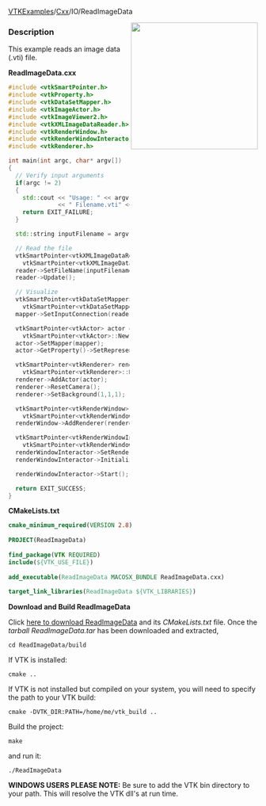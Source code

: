 [VTKExamples](Home)/[Cxx](Cxx)/IO/ReadImageData

<img align="right" src="https://github.com/lorensen/VTKExamples/raw/master/Testing/Baseline/IO/TestReadImageData.png" width="256" />

### Description
This example reads an image data (.vti) file.

**ReadImageData.cxx**
```c++
#include <vtkSmartPointer.h>
#include <vtkProperty.h>
#include <vtkDataSetMapper.h>
#include <vtkImageActor.h>
#include <vtkImageViewer2.h>
#include <vtkXMLImageDataReader.h>
#include <vtkRenderWindow.h>
#include <vtkRenderWindowInteractor.h>
#include <vtkRenderer.h>

int main(int argc, char* argv[])
{
  // Verify input arguments
  if(argc != 2)
  {
    std::cout << "Usage: " << argv[0]
              << " Filename.vti" << std::endl;
    return EXIT_FAILURE;
  }

  std::string inputFilename = argv[1];

  // Read the file
  vtkSmartPointer<vtkXMLImageDataReader> reader =
    vtkSmartPointer<vtkXMLImageDataReader>::New();
  reader->SetFileName(inputFilename.c_str());
  reader->Update();

  // Visualize
  vtkSmartPointer<vtkDataSetMapper> mapper =
    vtkSmartPointer<vtkDataSetMapper>::New();
  mapper->SetInputConnection(reader->GetOutputPort());

  vtkSmartPointer<vtkActor> actor =
    vtkSmartPointer<vtkActor>::New();
  actor->SetMapper(mapper);
  actor->GetProperty()->SetRepresentationToWireframe();

  vtkSmartPointer<vtkRenderer> renderer =
    vtkSmartPointer<vtkRenderer>::New();
  renderer->AddActor(actor);
  renderer->ResetCamera();
  renderer->SetBackground(1,1,1);

  vtkSmartPointer<vtkRenderWindow> renderWindow =
    vtkSmartPointer<vtkRenderWindow>::New();
  renderWindow->AddRenderer(renderer);

  vtkSmartPointer<vtkRenderWindowInteractor> renderWindowInteractor =
    vtkSmartPointer<vtkRenderWindowInteractor>::New();
  renderWindowInteractor->SetRenderWindow(renderWindow);
  renderWindowInteractor->Initialize();

  renderWindowInteractor->Start();

  return EXIT_SUCCESS;
}
```
**CMakeLists.txt**
```cmake
cmake_minimum_required(VERSION 2.8)
 
PROJECT(ReadImageData)
 
find_package(VTK REQUIRED)
include(${VTK_USE_FILE})
 
add_executable(ReadImageData MACOSX_BUNDLE ReadImageData.cxx)
 
target_link_libraries(ReadImageData ${VTK_LIBRARIES})
```

**Download and Build ReadImageData**

Click [here to download ReadImageData](https://github.com/lorensen/VTKWikiExamplesTarballs/raw/master/ReadImageData.tar) and its *CMakeLists.txt* file.
Once the *tarball ReadImageData.tar* has been downloaded and extracted,
```
cd ReadImageData/build 
```
If VTK is installed:
```
cmake ..
```
If VTK is not installed but compiled on your system, you will need to specify the path to your VTK build:
```
cmake -DVTK_DIR:PATH=/home/me/vtk_build ..
```
Build the project:
```
make
```
and run it:
```
./ReadImageData
```
**WINDOWS USERS PLEASE NOTE:** Be sure to add the VTK bin directory to your path. This will resolve the VTK dll's at run time.

